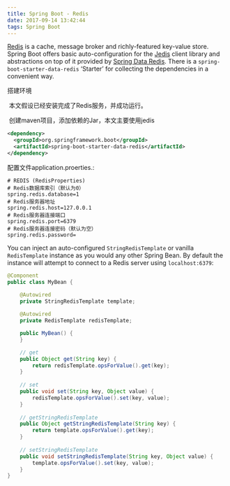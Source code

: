 ```yaml
---
title: Spring Boot - Redis
date: 2017-09-14 13:42:44
tags: Spring Boot
---
```


[Redis](http://redis.io/) is a cache, message broker and richly-featured key-value store. Spring Boot offers basic auto-configuration for the [Jedis](https://github.com/xetorthio/jedis/) client library and abstractions on top of it provided by [Spring Data Redis](https://github.com/spring-projects/spring-data-redis). There is a `spring-boot-starter-data-redis` ‘Starter’ for collecting the dependencies in a convenient way.



搭建环境

​     本文假设已经安装完成了Redis服务，并成功运行。

​     创建maven项目，添加依赖的Jar，本文主要使用jedis

```xml
<dependency>
  <groupId>org.springframework.boot</groupId>
  <artifactId>spring-boot-starter-data-redis</artifactId>
</dependency>
```



配置文件application.proerties.: 

```
# REDIS (RedisProperties)
# Redis数据库索引（默认为0）
spring.redis.database=1
# Redis服务器地址
spring.redis.host=127.0.0.1
# Redis服务器连接端口
spring.redis.port=6379
# Redis服务器连接密码（默认为空）
spring.redis.password=
```



You can inject an auto-configured `StringRedisTemplate` or vanilla `RedisTemplate` instance as you would any other Spring Bean. By default the instance will attempt to connect to a Redis server using `localhost:6379`:

```java
@Component
public class MyBean {

  	@Autowired
    private StringRedisTemplate template;
  
	@Autowired
    private RedisTemplate redisTemplate;

    public MyBean() {
    }

    // get
  	public Object get(String key) {
		return redisTemplate.opsForValue().get(key);
    }
  
  	// set
  	public void set(String key, Object value) {
        redisTemplate.opsForValue().set(key, value);
    }
  
    // getStringRedisTemplate
  	public Object getStringRedisTemplate(String key) {
		return template.opsForValue().get(key);
    }
  
  	// setStringRedisTemplate
  	public void setStringRedisTemplate(String key, Object value) {
        template.opsForValue().set(key, value);
    }
}
```

